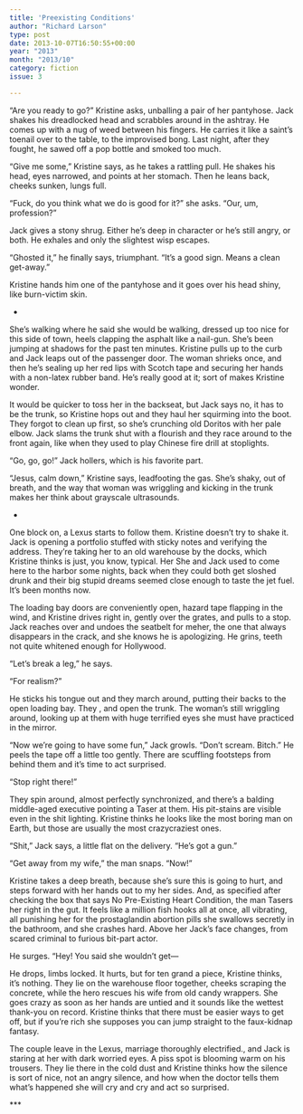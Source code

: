```yaml
---
title: 'Preexisting Conditions'
author: "Richard Larson"
type: post
date: 2013-10-07T16:50:55+00:00
year: "2013"
month: "2013/10"
category: fiction
issue: 3

---
```

“Are you ready to go?” Kristine asks, unballing a pair of her pantyhose. Jack shakes his dreadlocked head and scrabbles around in the ashtray. He comes up with a nug of weed between his fingers. He carries it like a saint’s toenail over to the table, to the improvised bong. Last night, after they fought, he sawed off a pop bottle and smoked too much.

“Give me some,” Kristine says, as he takes a rattling pull. He shakes his head, eyes narrowed, and points at her stomach. Then he leans back, cheeks sunken, lungs full.

“Fuck, do you think what we do is good for it?” she asks. “Our, um, profession?”

Jack gives a stony shrug. Either he’s deep in character or he’s still angry, or both. He exhales and only the slightest wisp escapes.

“Ghosted it,” he finally says, triumphant. “It’s a good sign. Means a clean get-away.”

Kristine hands him one of the pantyhose and it goes over his head shiny, like burn-victim skin.

*

She’s walking where he said she would be walking, dressed up too nice for this side of town, heels clapping the asphalt like a nail-gun. She’s been jumping at shadows for the past ten minutes. Kristine pulls up to the curb and Jack leaps out of the passenger door. The woman shrieks once, and then he’s sealing up her red lips with Scotch tape and securing her hands with a non-latex rubber band. He’s really good at it; sort of makes Kristine wonder.

It would be quicker to toss her in the backseat, but Jack says no, it has to be the trunk, so Kristine hops out and they haul her squirming into the boot. They forgot to clean up first, so she’s crunching old Doritos with her pale elbow. Jack slams the trunk shut with a flourish and they race around to the front again, like when they used to play Chinese fire drill at stoplights.

“Go, go, go!” Jack hollers, which is his favorite part.

“Jesus, calm down,” Kristine says, leadfooting the gas. She’s shaky, out of breath, and the way that woman was wriggling and kicking in the trunk makes her think about grayscale ultrasounds.

*

One block on, a Lexus starts to follow them. Kristine doesn’t try to shake it. Jack is opening a portfolio stuffed with sticky notes and verifying the address. They’re taking her to an old warehouse by the docks, which Kristine thinks is just, you know, typical. Her She and Jack used to come here to the harbor some nights, back when they could both get sloshed drunk and their big stupid dreams seemed close enough to taste the jet fuel. It’s been months now.

The loading bay doors are conveniently open, hazard tape flapping in the wind, and Kristine drives right in, gently over the grates, and pulls to a stop. Jack reaches over and undoes the seatbelt for meher, the one that always disappears in the crack, and she knows he is apologizing. He grins, teeth not quite whitened enough for Hollywood.

“Let’s break a leg,” he says.

“For realism?”

He sticks his tongue out and they march around, putting their backs to the open loading bay. They , and open the trunk. The woman’s still wriggling around, looking up at them with huge terrified eyes she must have practiced in the mirror.

“Now we’re going to have some fun,” Jack growls. “Don’t scream. Bitch.” He peels the tape off a little too gently. There are scuffling footsteps from behind them and it’s time to act surprised.

“Stop right there!”

They spin around, almost perfectly synchronized, and there’s a balding middle-aged executive pointing a Taser at them. His pit-stains are visible even in the shit lighting. Kristine thinks he looks like the most boring man on Earth, but those are usually the most crazycraziest ones.

“Shit,” Jack says, a little flat on the delivery. “He’s got a gun.”

“Get away from my wife,” the man snaps. “Now!”

Kristine takes a deep breath, because she’s sure this is going to hurt, and steps forward with her hands out to my her sides. And, as specified after checking the box that says No Pre-Existing Heart Condition, the man Tasers her right in the gut. It feels like a million fish hooks all at once, all vibrating, all punishing her for the prostaglandin abortion pills she swallows secretly in the bathroom, and she crashes hard. Above her Jack’s face changes, from scared criminal to furious bit-part actor.

He surges. “Hey! You said she wouldn’t get—

He drops, limbs locked. It hurts, but for ten grand a piece, Kristine thinks, it’s nothing. They lie on the warehouse floor together, cheeks scraping the concrete, while the hero rescues his wife from old candy wrappers. She goes crazy as soon as her hands are untied and it sounds like the wettest thank-you on record. Kristine thinks that there must be easier ways to get off, but if you’re rich she supposes you can jump straight to the faux-kidnap fantasy.

The couple leave in the Lexus, marriage thoroughly electrified., and Jack is staring at her with dark worried eyes. A piss spot is blooming warm on his trousers. They lie there in the cold dust and Kristine thinks how the silence is sort of nice, not an angry silence, and how when the doctor tells them what’s happened she will cry and cry and act so surprised.

\***
